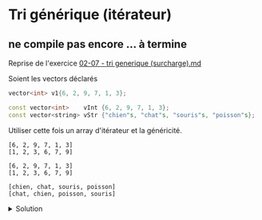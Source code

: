 # Tri générique (itérateur)

## ne compile pas encore ... à termine

Reprise de l'exercice [02-07 - tri generique (surcharge).md](../10%20-%20Surcharge%20et%20Genericite/02-07%20-%20tri%20generique%20(surcharge).md)

Soient les vectors déclarés

~~~cpp
vector<int> v1{6, 2, 9, 7, 1, 3};

const vector<int>    vInt {6, 2, 9, 7, 1, 3};
const vector<string> vStr {"chien"s, "chat"s, "souris"s, "poisson"s};
~~~

Utiliser cette fois un array d'itérateur et la généricité.

~~~
[6, 2, 9, 7, 1, 3]
[1, 2, 3, 6, 7, 9]

[6, 2, 9, 7, 1, 3]
[1, 2, 3, 6, 7, 9]

[chien, chat, souris, poisson]
[chat, chien, poisson, souris]
~~~

<details>
<summary>Solution</summary>

~~~cpp
#include <iostream>
#include <string>
#include <vector>
#include <span>
#include <numeric>
#include <functional>

using namespace std;

template <typename T>
ostream& operator<< (ostream& os, span<T> s) {
   os << "[";
   for (size_t i=0; i<s.size(); ++i) {
      if (i) os << ", ";
      os << s[i];
   }
   return os << "]";
}

template <typename Iterator, typename Comp>
void tri_selection(Iterator first, Iterator last,
                   Comp comp = less<typename Iterator::value_type>()) {
   for (Iterator it = first; it != last; ++it)
      swap(*it, *min_element(it, last, comp));
}

int main() {

   vector vInt {6, 2, 9, 7, 1, 3};
   cout << span(vInt) << endl;
//   tri_selection<vector<int>::iterator, less<int> >(vInt.begin(), vInt.end());
   tri_selection(vInt.begin(), vInt.end());
   cout << span(vInt) << endl;

   vector vStr {"chien"s, "chat"s, "souris"s, "poisson"s};
   cout << span(vStr) << endl;
   tri_selection<vector<string>::iterator, less<string> >(vStr.begin(), vStr.end());
   cout << span(vStr) << endl;

}
~~~
</details>


